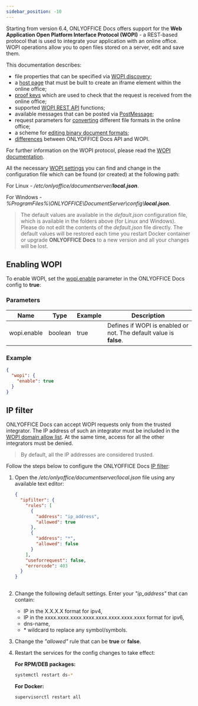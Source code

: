 ```yaml
---
sidebar_position: -10
---
```


Starting from version 6.4, ONLYOFFICE Docs offers support for the **Web Application Open Platform Interface Protocol (WOPI)** - a REST-based protocol that is used to integrate your application with an online office. WOPI operations allow you to open files stored on a server, edit and save them.

This documentation describes:

- file properties that can be specified via [WOPI discovery](./WOPI%20discovery.md);
- a [host page](./Host%20page.md) that must be built to create an iframe element within the online office;
- [proof keys](./Proof%20keys.md) which are used to check that the request is received from the online office;
- supported [WOPI REST API](./WOPI%20REST%20API/WOPI%20REST%20API.md) functions;
- available messages that can be posted via [PostMessage](./PostMessage.md);
- request parameters for [converting](./Conversion%20API.md) different file formats in the online office;
- a scheme for [editing binary document formats](./Editing%20binary%20documents.md);
- [differences](./API%20vs%20WOPI.md) between ONLYOFFICE Docs API and WOPI.

For further information on the WOPI protocol, please read the [WOPI documentation](https://docs.microsoft.com/en-us/microsoft-365/cloud-storage-partner-program/online/).

All the necessary [WOPI settings](https://helpcenter.onlyoffice.com/installation/docs-developer-configuring.aspx#WOPI) you can find and change in the configuration file which can be found (or created) at the following path:

For Linux - */etc/onlyoffice/documentserver/**local.json***.

For Windows - *%ProgramFiles%\ONLYOFFICE\DocumentServer\config\\**local.json***.

> The default values are available in the *default.json* configuration file, which is available in the folders above (for Linux and Windows). Please do not edit the contents of the *default.json* file directly. The default values will be restored each time you restart Docker container or upgrade **ONLYOFFICE Docs** to a new version and all your changes will be lost.

## Enabling WOPI

To enable WOPI, set the [wopi.enable](https://helpcenter.onlyoffice.com/installation/docs-developer-configuring.aspx#wopi-enable) parameter in the ONLYOFFICE Docs config to **true**:

### Parameters

| Name        | Type    | Example | Description                                                        |
| ----------- | ------- | ------- | ------------------------------------------------------------------ |
| wopi.enable | boolean | true    | Defines if WOPI is enabled or not. The default value is **false**. |

### Example

``` json
{
  "wopi": {
    "enable": true
  }
}
```

## IP filter

ONLYOFFICE Docs can accept WOPI requests only from the trusted integrator. The IP address of such an integrator must be included in the [WOPI domain allow list](https://docs.microsoft.com/en-us/microsoft-365/cloud-storage-partner-program/online/build-test-ship/settings#wopi-domain-allow-list). At the same time, access for all the other integrators must be denied.

> By default, all the IP addresses are considered trusted.

Follow the steps below to configure the ONLYOFFICE Docs [IP filter](https://helpcenter.onlyoffice.com/installation/docs-developer-configuring.aspx#IPFilter):

1. Open the */etc/onlyoffice/documentserver/local.json* file using any available text editor:

   ``` json
   {
     "ipfilter": {
       "rules": [
         {
           "address": "ip_address",
           "allowed": true
         },
         {
           "address": "*",
           "allowed": false
         }
       ],
       "useforrequest": false,
       "errorcode": 403
     }
   }
  
   ```

2. Change the following default settings. Enter your *"ip\_address"* that can contain:

   - IP in the X.X.X.X format for ipv4,
   - IP in the xxxx.xxxx.xxxx.xxxx.xxxx.xxxx.xxxx.xxxx format for ipv6,
   - dns-name,
   - \* wildcard to replace any symbol/symbols.

3. Change the *"allowed"* rule that can be **true** or **false**.

4. Restart the services for the config changes to take effect:

   **For RPM/DEB packages:**

   ``` sh
   systemctl restart ds-*
   ```

   **For Docker:**

   ``` sh
   supervisorctl restart all
   ```
